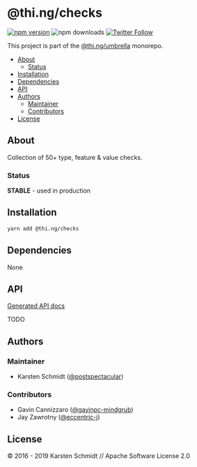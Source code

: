 <!-- This file is generated - DO NOT EDIT! -->

# @thi.ng/checks

[![npm version](https://img.shields.io/npm/v/@thi.ng/checks.svg)](https://www.npmjs.com/package/@thi.ng/checks)
![npm downloads](https://img.shields.io/npm/dm/@thi.ng/checks.svg)
[![Twitter Follow](https://img.shields.io/twitter/follow/thing_umbrella.svg?style=flat-square&label=twitter)](https://twitter.com/thing_umbrella)

This project is part of the
[@thi.ng/umbrella](https://github.com/thi-ng/umbrella/) monorepo.

- [About](#about)
  - [Status](#status)
- [Installation](#installation)
- [Dependencies](#dependencies)
- [API](#api)
- [Authors](#authors)
  - [Maintainer](#maintainer)
  - [Contributors](#contributors)
- [License](#license)

## About

Collection of 50+ type, feature & value checks.

### Status

**STABLE** - used in production

## Installation

```bash
yarn add @thi.ng/checks
```

## Dependencies

None

## API

[Generated API docs](https://docs.thi.ng/umbrella/checks/)

TODO

## Authors

### Maintainer

-   Karsten Schmidt ([@postspectacular](https://github.com/postspectacular))

### Contributors

-   Gavin Cannizzaro ([@gavinpc-mindgrub](https://github.com/gavinpc-mindgrub))
-   Jay Zawrotny ([@eccentric-j](https://github.com/eccentric-j))

## License

&copy; 2016 - 2019 Karsten Schmidt // Apache Software License 2.0
